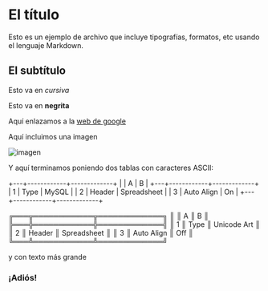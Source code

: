 # El título

Esto es un ejemplo de archivo que incluye tipografías, formatos, etc usando el lenguaje Markdown.


## El subtítulo

Esto va en *cursiva*

Esto va en **negrita**

Aquí enlazamos a la [web de google](http://www.google.com)

Aquí incluimos una imagen 

![imagen](https://github.com/pacastillo/swap1415/blob/master/practica1/m.png)

Y aquí terminamos poniendo dos tablas con caracteres ASCII:

+---+------------+-------------+
|   |     A      |      B      |
+---+------------+-------------+
| 1 | Type       | MySQL       |
| 2 | Header     | Spreadsheet |
| 3 | Auto Align | On          |
+---+------------+-------------+

╔═══╦════════════╦═════════════╗
║   ║ A          ║ B           ║
╠═══╬════════════╬═════════════╣
║ 1 ║ Type       ║ Unicode Art ║
║ 2 ║ Header     ║ Spreadsheet ║
║ 3 ║ Auto Align ║ Off         ║
╚═══╩════════════╩═════════════╝

y con texto más grande

### ¡Adiós!

